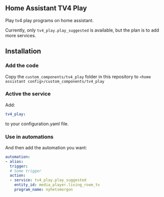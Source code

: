 Home Assistant TV4 Play
----

Play tv4 play programs on home assistant.

Currently, only `tv4_play.play_suggested` is available, but the plan is to add more services.



## Installation

### Add the code

Copy the `custom_components/tv4_play` folder in this repository to `<home assistant config>/custom_components/tv4_play`

### Active the service

Add:
```yaml
tv4_play:
```
to your configuration.yaml file.

### Use in automations

And then add the automation you want:
```yaml
automation:
- alias:
  trigger:
  # Some trigger
  action:
  - service: tv4_play.play_suggested
    entity_id: media_player.living_room_tv
    program_name: nyhetsmorgon
```
